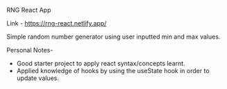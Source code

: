 RNG React App

Link - https://rng-react.netlify.app/

Simple random number generator using user inputted min and max values.

Personal Notes- 

- Good starter project to apply react syntax/concepts learnt.
- Applied knowledge of hooks by using the useState hook in order to update values.
